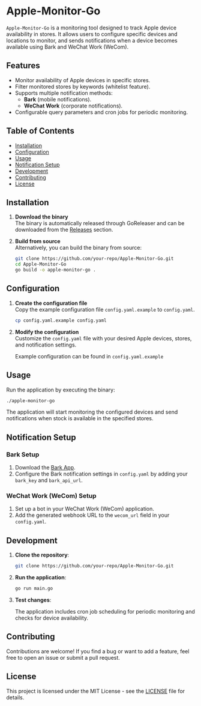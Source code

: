 # Apple-Monitor-Go

`Apple-Monitor-Go` is a monitoring tool designed to track Apple device availability in stores. It allows users to configure specific devices and locations to monitor, and sends notifications when a device becomes available using Bark and WeChat Work (WeCom).

## Features

- Monitor availability of Apple devices in specific stores.
- Filter monitored stores by keywords (whitelist feature).
- Supports multiple notification methods:
  - **Bark** (mobile notifications).
  - **WeChat Work** (corporate notifications).
- Configurable query parameters and cron jobs for periodic monitoring.

## Table of Contents

- [Installation](#installation)
- [Configuration](#configuration)
- [Usage](#usage)
- [Notification Setup](#notification-setup)
- [Development](#development)
- [Contributing](#contributing)
- [License](#license)

## Installation

1. **Download the binary**  
   The binary is automatically released through GoReleaser and can be downloaded from the [Releases](https://github.com/your-repo/releases) section.

2. **Build from source**  
   Alternatively, you can build the binary from source:

   ```bash
   git clone https://github.com/your-repo/Apple-Monitor-Go.git
   cd Apple-Monitor-Go
   go build -o apple-monitor-go .
   ```

## Configuration

1. **Create the configuration file**  
   Copy the example configuration file `config.yaml.example` to `config.yaml`.

   ```bash
   cp config.yaml.example config.yaml
   ```

2. **Modify the configuration**  
   Customize the `config.yaml` file with your desired Apple devices, stores, and notification settings.

   Example configuration can be found in `config.yaml.example`

## Usage

Run the application by executing the binary:

```bash
./apple-monitor-go
```

The application will start monitoring the configured devices and send notifications when stock is available in the specified stores.

## Notification Setup

### Bark Setup

1. Download the [Bark App](https://apps.apple.com/cn/app/bark/id1403753865).
2. Configure the Bark notification settings in `config.yaml` by adding your `bark_key` and `bark_api_url`.

### WeChat Work (WeCom) Setup

1. Set up a bot in your WeChat Work (WeCom) application.
2. Add the generated webhook URL to the `wecom_url` field in your `config.yaml`.

## Development

1. **Clone the repository**:

   ```bash
   git clone https://github.com/your-repo/Apple-Monitor-Go.git
   ```

2. **Run the application**:

   ```bash
   go run main.go
   ```

3. **Test changes**:

   The application includes cron job scheduling for periodic monitoring and checks for device availability.

## Contributing

Contributions are welcome! If you find a bug or want to add a feature, feel free to open an issue or submit a pull request.

## License

This project is licensed under the MIT License - see the [LICENSE](LICENSE) file for details.
